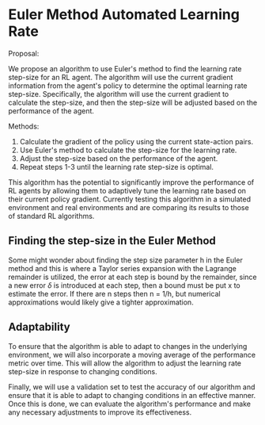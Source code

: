 # Euler Method Automated Learning Rate

Proposal:

We propose an algorithm to use Euler's method to find the learning rate step-size for an RL agent. The algorithm will use the current gradient information from the agent's policy to determine the optimal learning rate step-size. Specifically, the algorithm will use the current gradient to calculate the step-size, and then the step-size will be adjusted based on the performance of the agent.

Methods:

1. Calculate the gradient of the policy using the current state-action pairs.
2. Use Euler's method to calculate the step-size for the learning rate.
3. Adjust the step-size based on the performance of the agent.
4. Repeat steps 1-3 until the learning rate step-size is optimal.

This algorithm has the potential to significantly improve the performance of RL agents by allowing them to adaptively tune the learning rate based on their current policy gradient. Currently testing this algorithm in a simulated environment and real environments and are comparing its results to those of standard RL algorithms.

## Finding the step-size in the Euler Method
Some might wonder about finding the step size parameter h in the Euler method and this is where a Taylor series expansion with the Lagrange remainder is utilized, the error at each step is bound by the remainder, since a new error $\delta$ is introduced at each step, then a bound must be put x to estimate the error. If there are n steps then n = 1/h, but numerical approximations would likely give a tighter approximation. 

## Adaptability
To ensure that the algorithm is able to adapt to changes in the underlying environment, we will also incorporate a moving average of the performance metric over time. This will allow the algorithm to adjust the learning rate step-size in response to changing conditions.

Finally, we will use a validation set to test the accuracy of our algorithm and ensure that it is able to adapt to changing conditions in an effective manner. Once this is done, we can evaluate the algorithm's performance and make any necessary adjustments to improve its effectiveness.
